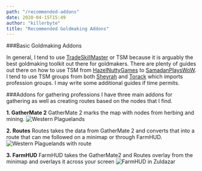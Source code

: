 ```yaml
---
path: "/recommended-addons"
date: 2020-04-15T15:49
author: "killerbyte"
title: "Recommended Goldmaking Addons"
---
```


###Basic Goldmaking Addons

In general, I tend to use [TradeSkillMaster](https://www.tradeskillmaster.com) or TSM because it is arguably the best goldmaking toolkit out there for goldmakers. There are plenty of guides out there on how to use TSM from [HazelNuttyGames](https://www.youtube.com/playlist?list=PLHBcemKOV_HZIeh3g4E_S_2hdq14YGzF9) to [SamadanPlaysWoW](https://www.youtube.com/playlist?list=PLG8qo-Ls_-9Yy_gM2j5ASyDBBnIVregnP). I tend to use TSM groups from both [Sheyrah](https://pastebin.com/u/Sheyrah) and [Torack](https://pastebin.com/u/Torack) which imports profession groups. I may write some additional guides if time permits.

###Addons for gathering professions
I have three main addons for gathering as well as creating routes based on the nodes that I find. 

**1. GatherMate 2**
GatherMate 2 marks the map with nodes from herbing and mining. 
![Western Plaguelands](https://ajabotomey.github.io/killerbytegoldmaking/images/04-15-2020-recommended-addons/westernplaguelands.png)

**2. Routes**
Routes takes the data from GatherMate 2 and converts that into a route that can me followed on a minimap or through FarmHUD.
![Western Plaguelands with route](https://ajabotomey.github.io/killerbytegoldmaking/images/04-15-2020-recommended-addons/westernplaguelandsroute.png)

**3. FarmHUD**
FarmHUD takes the GatherMate2 and Routes overlay from the minimap and overlays it across your screen
![FarmHUD in Zuldazar](https://ajabotomey.github.io/killerbytegoldmaking/images/04-15-2020-recommended-addons/WoWScrnShot_041520_164637.jpg)
